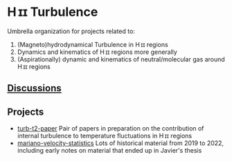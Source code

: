 # H ɪɪ Turbulence

Umbrella organization for projects related to:

1. (Magneto)hydrodynamical Turbulence in H ɪɪ regions
2. Dynamics and kinematics of H ɪɪ regions more generally
3. (Aspirationally) dynamic and kinematics of neutral/molecular gas around H ɪɪ regions

## [Discussions](https://github.com/orgs/hii-turbulence/discussions)

## Projects

- [turb-t2-paper](https://github.com/will-henney/turb-t2-paper) Pair of papers in preparation on the contribution of internal turbulence to temperature fluctuations in H ɪɪ regions
- [mariano-velocity-statistics](https://github.com/will-henney/mariano-velocity-statistics) Lots of historical material from 2019 to 2022, including early notes on material that ended up in Javier's thesis
